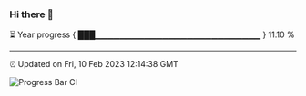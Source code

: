 ### Hi there 👋

⏳ Year progress { ███▁▁▁▁▁▁▁▁▁▁▁▁▁▁▁▁▁▁▁▁▁▁▁▁▁▁▁ } 11.10 %

---

⏰ Updated on Fri, 10 Feb 2023 12:14:38 GMT

![Progress Bar CI](https://github.com/Shyam-Makwana/GitHub-Actions-Demo/workflows/Progress%20Bar%20CI/badge.svg)
